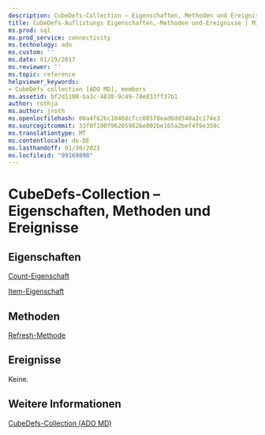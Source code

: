 ```yaml
---
description: CubeDefs-Collection – Eigenschaften, Methoden und Ereignisse
title: CubeDefs-Auflistungs Eigenschaften,-Methoden und-Ereignisse | Microsoft-Dokumentation
ms.prod: sql
ms.prod_service: connectivity
ms.technology: ado
ms.custom: ''
ms.date: 01/19/2017
ms.reviewer: ''
ms.topic: reference
helpviewer_keywords:
- CubeDefs collection [ADO MD], members
ms.assetid: bf2d1108-ba3c-4830-9c49-78e833ff37b1
author: rothja
ms.author: jroth
ms.openlocfilehash: 00a4f62bc10468cfcc08578ead6dd348a2c174e3
ms.sourcegitcommit: 33f0f190f962059826e002be165a2bef4f9e350c
ms.translationtype: MT
ms.contentlocale: de-DE
ms.lasthandoff: 01/30/2021
ms.locfileid: "99169898"
---
```

# <a name="cubedefs-collection-properties-methods-and-events"></a>CubeDefs-Collection – Eigenschaften, Methoden und Ereignisse
## <a name="properties"></a>Eigenschaften  
 [Count-Eigenschaft](../ado-api/count-property-ado.md)  
  
 [Item-Eigenschaft](../ado-api/item-property-ado.md)  
  
## <a name="methods"></a>Methoden  
 [Refresh-Methode](../ado-api/refresh-method-ado.md)  
  
## <a name="events"></a>Ereignisse  
 Keine.  
  
## <a name="see-also"></a>Weitere Informationen  
 [CubeDefs-Collection (ADO MD)](./cubedefs-collection-ado-md.md)